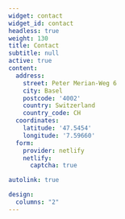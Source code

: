 ```yaml
---
widget: contact
widget_id: contact
headless: true
weight: 130
title: Contact
subtitle: null
active: true
content:
  address:
    street: Peter Merian-Weg 6
    city: Basel
    postcode: '4002'
    country: Switzerland
    country_code: CH
  coordinates:
    latitude: '47.5454'
    longitude: '7.59660'
  form:
    provider: netlify
    netlify:
      captcha: true

autolink: true

design:
  columns: "2"
---
```

